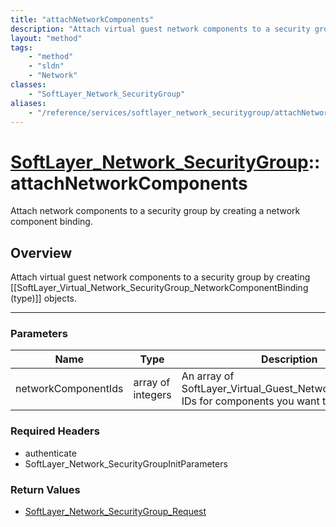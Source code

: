 ```yaml
---
title: "attachNetworkComponents"
description: "Attach virtual guest network components to a security group by creating [[SoftLayer_Virtual_Network_SecurityGroup_Networ... "
layout: "method"
tags:
    - "method"
    - "sldn"
    - "Network"
classes:
    - "SoftLayer_Network_SecurityGroup"
aliases:
    - "/reference/services/softlayer_network_securitygroup/attachNetworkComponents"
---
```

# [SoftLayer_Network_SecurityGroup](/reference/services/SoftLayer_Network_SecurityGroup)::attachNetworkComponents

Attach network components to a security group by creating a network component binding. 


## Overview 
Attach virtual guest network components to a security group by creating [[SoftLayer_Virtual_Network_SecurityGroup_NetworkComponentBinding (type)]] objects. 

-----

### Parameters 
|Name | Type | Description |
| --- | --- | --- |
|networkComponentIds| array of integers| An array of SoftLayer_Virtual_Guest_Network_Component IDs for components you want to attach|


### Required Headers
* authenticate
* SoftLayer_Network_SecurityGroupInitParameters


### Return Values
* <a href='/reference/datatypes/SoftLayer_Network_SecurityGroup_Request'>SoftLayer_Network_SecurityGroup_Request </a>




